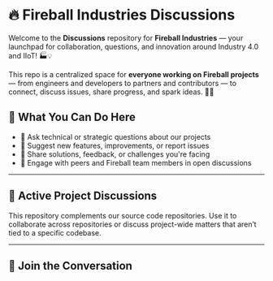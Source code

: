 # 🔥 Fireball Industries Discussions

Welcome to the **Discussions** repository for **Fireball Industries** — your launchpad for collaboration, questions, and innovation around Industry 4.0 and IIoT! 🏭💡

This repo is a centralized space for **everyone working on Fireball projects** — from engineers and developers to partners and contributors — to connect, discuss issues, share progress, and spark ideas. 💬✨

## 💬 What You Can Do Here

- 🧠 Ask technical or strategic questions about our projects
- 📣 Suggest new features, improvements, or report issues
- 🔧 Share solutions, feedback, or challenges you're facing
- 🤝 Engage with peers and Fireball team members in open discussions

---

## 🚀 Active Project Discussions

This repository complements our source code repositories. Use it to collaborate across repositories or discuss project-wide matters that aren’t tied to a specific codebase.

---

## 📢 Join the Conversation


